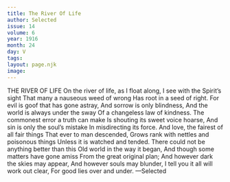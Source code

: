 ```yaml
---
title: The River Of Life
author: Selected
issue: 14
volume: 6
year: 1916
month: 24
day: V
tags:
layout: page.njk
image:
---
```

THE RIVER OF LIFE      On the river of life, as I float along,   I see with the Spirit’s sight   That many a nauseous weed of wrong   Has root in a seed of right.   For evil is goof that has gone astray,   And sorrow is only blindness,   And the world is always under the sway   Of a changeless law of kindness.      The commonest error a truth can make    Is shouting its sweet voice hoarse,   And sin is only the soul’s mistake   In misdirecting its force.   And love, the fairest of all fair things   That ever to man descended,   Grows rank with nettles and poisonous things   Unless it is watched and tended.      There could not be anything better than this   Old world in the way it began,    And though some matters have gone amiss    From the great original plan;   And however dark the skies may appear,    And however souls may blunder,   I tell you it all will work out clear,    For good lies over and under.      —Selected   
